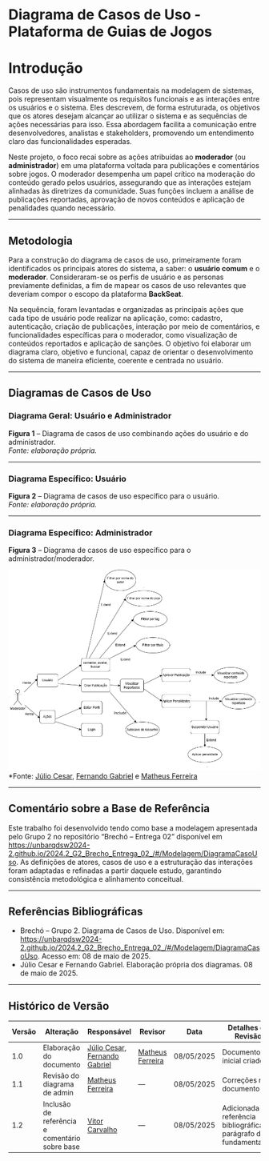 # Diagrama de Casos de Uso - Plataforma de Guias de Jogos

# **Introdução**

Casos de uso são instrumentos fundamentais na modelagem de sistemas, pois representam visualmente os requisitos funcionais e as interações entre os usuários e o sistema. Eles descrevem, de forma estruturada, os objetivos que os atores desejam alcançar ao utilizar o sistema e as sequências de ações necessárias para isso. Essa abordagem facilita a comunicação entre desenvolvedores, analistas e stakeholders, promovendo um entendimento claro das funcionalidades esperadas.

Neste projeto, o foco recai sobre as ações atribuídas ao **moderador** (ou **administrador**) em uma plataforma voltada para publicações e comentários sobre jogos. O moderador desempenha um papel crítico na moderação do conteúdo gerado pelos usuários, assegurando que as interações estejam alinhadas às diretrizes da comunidade. Suas funções incluem a análise de publicações reportadas, aprovação de novos conteúdos e aplicação de penalidades quando necessário.

---

## **Metodologia**

Para a construção do diagrama de casos de uso, primeiramente foram identificados os principais atores do sistema, a saber: o **usuário comum** e o **moderador**. Consideraram-se os perfis de usuário e as personas previamente definidas, a fim de mapear os casos de uso relevantes que deveriam compor o escopo da plataforma **BackSeat**.

Na sequência, foram levantadas e organizadas as principais ações que cada tipo de usuário pode realizar na aplicação, como: cadastro, autenticação, criação de publicações, interação por meio de comentários, e funcionalidades específicas para o moderador, como visualização de conteúdos reportados e aplicação de sanções. O objetivo foi elaborar um diagrama claro, objetivo e funcional, capaz de orientar o desenvolvimento do sistema de maneira eficiente, coerente e centrada no usuário.

---

## **Diagramas de Casos de Uso**

### Diagrama Geral: Usuário e Administrador  
**Figura 1** – Diagrama de casos de uso combinando ações do usuário e do administrador.  
*Fonte: elaboração própria.*

---

### Diagrama Específico: Usuário  
**Figura 2** – Diagrama de casos de uso específico para o usuário.  
*Fonte: elaboração própria.*

---

### Diagrama Específico: Administrador  
**Figura 3** – Diagrama de casos de uso específico para o administrador/moderador.  

![Diagrama Caso De Uso](../Imagens/Diagrama_Caso_De_Uso_Admin.jpg)  
*Fonte: [Júlio Cesar](https://github.com/Julio1099), [Fernando Gabriel](https://github.com/show-dawn) e [Matheus Ferreira](https://github.com/matferreira1)

---
## **Comentário sobre a Base de Referência**

Este trabalho foi desenvolvido tendo como base a modelagem apresentada pelo Grupo 2 no repositório “Brechó – Entrega 02” disponível em https://unbarqdsw2024-2.github.io/2024.2_G2_Brecho_Entrega_02_/#/Modelagem/DiagramaCasoUso. As definições de atores, casos de uso e a estruturação das interações foram adaptadas e refinadas a partir daquele estudo, garantindo consistência metodológica e alinhamento conceitual.

---

## **Referências Bibliográficas**

- Brechó – Grupo 2. Diagrama de Casos de Uso. Disponível em: https://unbarqdsw2024-2.github.io/2024.2_G2_Brecho_Entrega_02_/#/Modelagem/DiagramaCasoUso. Acesso em: 08 de maio de 2025.  
- Júlio Cesar e Fernando Gabriel. Elaboração própria dos diagramas. 08 de maio de 2025.

---

## **Histórico de Versão**

| Versão | Alteração                 | Responsável                                                                 | Revisor | Data       | Detalhes da Revisão     |
|--------|---------------------------|------------------------------------------------------------------------------|---------|------------|--------------------------|
| 1.0    | Elaboração do documento   | [Júlio Cesar](https://github.com/Julio1099), [Fernando Gabriel](https://github.com/show-dawn) | [Matheus Ferreira](https://github.com/matferreira1) | 08/05/2025 | Documento inicial criado |
| 1.1    | Revisão do diagrama de admin   | [Matheus Ferreira](https://github.com/matferreira1) | —       | 08/05/2025 | Correções no documento |
| 1.2   | Inclusão de referência e comentário sobre base | [Vitor Carvalho](https://github.com/vcpVitor) | — | 08/05/2025 | Adicionada referência bibliográfica e parágrafo de fundamentação |